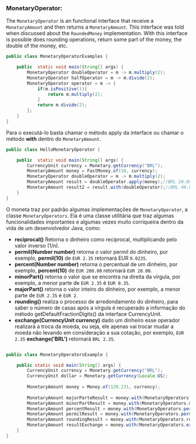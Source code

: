 ### MonetaryOperator: 


The `MonetaryOperator` is an functional interface that receive a `MonetaryAmount` and then returns a `MonetaryAmount`. This interface was told when discussed about the `RoundedMoney` implementation. With this interface is possible does rounding operations, return some part of the money, the double of the money, etc.

```java
public class MonetaryOperatorExamples {

    public  static void main(String[] args) {
        MonetaryOperator doubleOperator = m -> m.multiply(2);
        MonetaryOperator halfOperator = m -> m.divide(2);
        MonetaryOperator operator = m -> {
            if(m.isPositive()){
                return m.multiply(2);
            }
            return m.divide(2);
        };
    }
}
```

Para o executá-lo basta chamar o método apply da interface ou chamar o método **with** dentro do ```MonetaryAmount```.


```java
public class HelloMonetaryOperator {

    public  static void main(String[] args) {
        CurrencyUnit currency = Monetary.getCurrency("BRL");
        MonetaryAmount money = FastMoney.of(10, currency);
        MonetaryOperator doubleOperator = m -> m.multiply(2);
        MonetaryAmount result = doubleOperator.apply(money);//BRL 20.00000
        MonetaryAmount result2 = result.with(doubleOperator);//BRL 40.00000
    }
}
```


O moneta traz por padrão algumas implementações de ```MonetaryOperator```, a classe ```MonetaryOperators```. Ela é uma classe utilitária que traz algumas funcionalidades importantes e algumas vezes muito corriqueira dentro da vida de um desenvolvedor Java, como:



* **reciprocal()** Retorna o dinheiro como reciprocal, multiplicando pelo valor inverso (1/n).
* **permil(Number number)** retorna o valor permil do dinheiro, por exemplo, **permil(10)** de `EUR 2.35` retornará EUR `0.0235`.
* **percent(Number number)** retorna o percentual de um dinheiro, por exemplo, **percent(10)** de `EUR 200.00` retornará `EUR 20.00`.
* **minorPart()** retorna o valor que se encontra na direita da vírgula, por exemplo, a menor parte de `EUR 2.35` é ```EUR 0.35```.
* **majorPart()** retorna o valor inteiro do dinheiro, por exemplo, a menor parte de `EUR 2.35` é `EUR 2`.
* **rounding()** realiza o processo de arredondamento do dinheiro, para saber o número de casas após a vírgula é recuperado a informação do método getDefaultFractionDigits() da interface CurrencyUnit.
* **exchange(CurrencyUnit currency)** dado um dinheiro esse operador realizará a troca da moeda, ou seja, ele apenas vai trocar mudar a moeda não levando em consideração a sua cotação, por exemplo, `EUR 2.35` **exchange('BRL')** retornará `BRL 2.35`.

```java

public class MonetaryOperatorsExample {

    public static void main(String[] args) {
        CurrencyUnit currency = Monetary.getCurrency("BRL");
        CurrencyUnit dollar = Monetary.getCurrency(Locale.US);
        
        MonetaryAmount money = Money.of(120.231, currency);
        
        MonetaryAmount majorParteResult = money.with(MonetaryOperators.majorPart());//BRL 120
        MonetaryAmount minorPartResult = money.with(MonetaryOperators.minorPart());//BRL 0.231
        MonetaryAmount percentResult = money.with(MonetaryOperators.percent(20));//BRL 24.0462
        MonetaryAmount permilResult = money.with(MonetaryOperators.permil(100));//BRL 12.0231
        MonetaryAmount roundingResult = money.with(MonetaryOperators.rounding());//BRL 120.23
        MonetaryAmount resultExchange = money.with(MonetaryOperators.exchange(dollar));//USD 120.231
    }
}
```